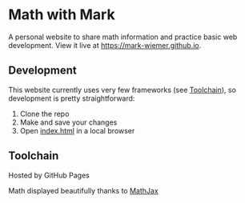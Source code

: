 # Math with Mark

A personal website to share math information and practice basic web development. View it live at https://mark-wiemer.github.io.

## Development

This website currently uses very few frameworks (see [Toolchain](#toolchain)), so development is pretty straightforward:

1. Clone the repo
1. Make and save your changes
1. Open [index.html](./index.html) in a local browser

## Toolchain

Hosted by GitHub Pages

Math displayed beautifully thanks to [MathJax](mathjax.org)
